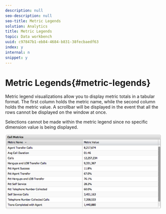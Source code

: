 ```yaml
---
description: null
seo-description: null
seo-title: Metric Legends
solution: Analytics
title: Metric Legends
topic: Data workbench
uuid: c97847b1-eb84-4684-b831-38fecbaedf63
index: y
internal: n
snippet: y
---
```


# Metric Legends{#metric-legends}

Metric legend visualizations allow you to display metric totals in a tabular format. The first column holds the metric name, while the second column holds the metric value. A scrollbar will be displayed in the event that all the rows cannot be displayed on the window at once.

Selections cannot be made within the metric legend since no specific dimension value is being displayed.

![](assets/metric_legend.png)

